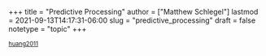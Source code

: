 +++
title = "Predictive Processing"
author = ["Matthew Schlegel"]
lastmod = 2021-09-13T14:17:31-06:00
slug = "predictive_processing"
draft = false
notetype = "topic"
+++

<sup id="78ab1c5d45b1f35190fab8d62a7114a7"><a href="#huang2011" title="Huang \&amp; Rao, Predictive Coding, {Wiley Interdisciplinary Reviews: Cognitive Science}, v(), (2011).">huang2011</a></sup>
